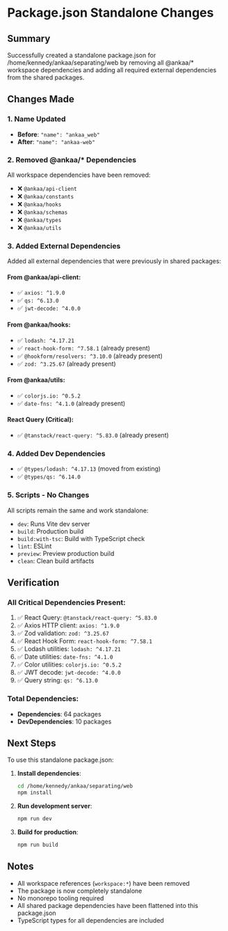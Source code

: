 # Package.json Standalone Changes

## Summary
Successfully created a standalone package.json for /home/kennedy/ankaa/separating/web by removing all @ankaa/* workspace dependencies and adding all required external dependencies from the shared packages.

## Changes Made

### 1. Name Updated
- **Before**: `"name": "ankaa_web"`
- **After**: `"name": "ankaa-web"`

### 2. Removed @ankaa/* Dependencies
All workspace dependencies have been removed:
- ❌ `@ankaa/api-client`
- ❌ `@ankaa/constants`
- ❌ `@ankaa/hooks`
- ❌ `@ankaa/schemas`
- ❌ `@ankaa/types`
- ❌ `@ankaa/utils`

### 3. Added External Dependencies
Added all external dependencies that were previously in shared packages:

#### From @ankaa/api-client:
- ✅ `axios: ^1.9.0`
- ✅ `qs: ^6.13.0`
- ✅ `jwt-decode: ^4.0.0`

#### From @ankaa/hooks:
- ✅ `lodash: ^4.17.21`
- ✅ `react-hook-form: ^7.58.1` (already present)
- ✅ `@hookform/resolvers: ^3.10.0` (already present)
- ✅ `zod: ^3.25.67` (already present)

#### From @ankaa/utils:
- ✅ `colorjs.io: ^0.5.2`
- ✅ `date-fns: ^4.1.0` (already present)

#### React Query (Critical):
- ✅ `@tanstack/react-query: ^5.83.0` (already present)

### 4. Added Dev Dependencies
- ✅ `@types/lodash: ^4.17.13` (moved from existing)
- ✅ `@types/qs: ^6.14.0`

### 5. Scripts - No Changes
All scripts remain the same and work standalone:
- `dev`: Runs Vite dev server
- `build`: Production build
- `build:with-tsc`: Build with TypeScript check
- `lint`: ESLint
- `preview`: Preview production build
- `clean`: Clean build artifacts

## Verification

### All Critical Dependencies Present:
1. ✅ React Query: `@tanstack/react-query: ^5.83.0`
2. ✅ Axios HTTP client: `axios: ^1.9.0`
3. ✅ Zod validation: `zod: ^3.25.67`
4. ✅ React Hook Form: `react-hook-form: ^7.58.1`
5. ✅ Lodash utilities: `lodash: ^4.17.21`
6. ✅ Date utilities: `date-fns: ^4.1.0`
7. ✅ Color utilities: `colorjs.io: ^0.5.2`
8. ✅ JWT decode: `jwt-decode: ^4.0.0`
9. ✅ Query string: `qs: ^6.13.0`

### Total Dependencies:
- **Dependencies**: 64 packages
- **DevDependencies**: 10 packages

## Next Steps

To use this standalone package.json:

1. **Install dependencies**:
   ```bash
   cd /home/kennedy/ankaa/separating/web
   npm install
   ```

2. **Run development server**:
   ```bash
   npm run dev
   ```

3. **Build for production**:
   ```bash
   npm run build
   ```

## Notes

- All workspace references (`workspace:*`) have been removed
- The package is now completely standalone
- No monorepo tooling required
- All shared package dependencies have been flattened into this package.json
- TypeScript types for all dependencies are included

